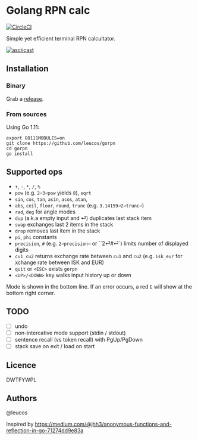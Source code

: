 # Golang RPN calc

[![CircleCI](https://circleci.com/gh/leucos/gorpn/tree/master.svg?style=svg)](https://circleci.com/gh/leucos/gorpn/tree/master)

Simple yet efficient terminal RPN calcultator.

[![asciicast](https://asciinema.org/a/207322.png)](https://asciinema.org/a/207322)

## Installation

### Binary

Grab a [release](https://github.com/leucos/gorpn/releases).

### From sources

Using Go 1.11:

```
export GO111MODULES=on
git clone https://github.com/leucos/gorpn
cd gorpn
go install
```

## Supported ops

  - `+`, `-`, `*`, `/`, `%`
  - `pow` (e.g. `2⏎3⏎pow` yields `8`), `sqrt`
  - `sin`, `cos`, `tan`, `asin`, `acos`, `atan`, 
  - `abs`, `ceil`, `floor`, `round`, `trunc` (e.g. `3.14159⏎2⏎trunc⏎`)
  - `rad`, `deg` for angle modes
  - `dup` (a.k.a empty input and ⏎) duplicates last stack item
  - `swap` exchanges last 2 items in the stack
  - `drop` removes last item in the stack
  - `pi`, `phi` constants
  - `precision`, `#` (e.g. `2⏎precision⏎` or ``2⏎#⏎`) limits number of displayed digits
  - `cu1_cu2` returns exchange rate between `cu1` and `cu2` (e.g. `isk_eur` for xchange rate between ISK and EUR)
  - `quit` or `<ESC>` exists `gorpn`
  - `<UP>/<DOWN>` key walks input history up or down

Mode is shown in the bottom line. If an error occurs, a red `E` will
show at the bottom right corner.

## TODO

- [ ] undo
- [ ] non-intercative mode support (stdin / stdout)
- [ ] sentence recall (vs token recall) with PgUp/PgDown
- [ ] stack save on exit / load on start

## Licence

DWTFYWPL

## Authors

@leucos

Inspired by https://medium.com/@jhh3/anonymous-functions-and-reflection-in-go-71274dd9e83a